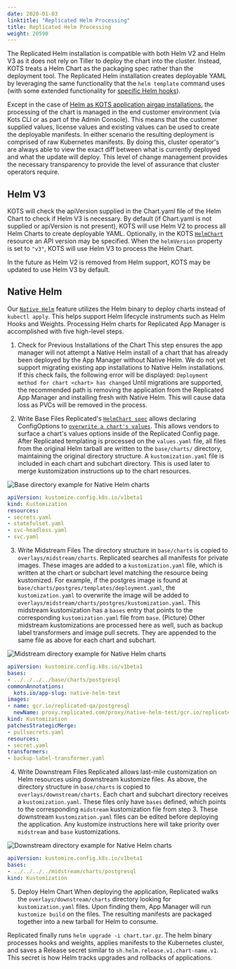 ```yaml
---
date: 2020-01-03
linktitle: "Replicated Helm Processing"
title: Replicated Helm Processing
weight: 20590
---
```


The Replicated Helm installation is compatible with both Helm V2 and Helm V3 as it does not rely on Tiller to deploy the chart into the cluster. 
Instead, KOTS treats a Helm Chart as the packaging spec rather than the deployment tool. 
The Replicated Helm installation creates deployable YAML by leveraging the same functionality that the `helm template` command uses (with some extended functionality for [specific Helm hooks](/vendor/packaging/cleaning-up-jobs/#helm-charts)).

Except in the case of [Helm as KOTS application airgap installations](/vendor/helm/helm-airgap-builder), the processing of the chart is managed in the end customer environment (via Kots CLI or as part of the Admin Console). 
This means that the customer supplied values, license values and existing values can be used to create the deployable manifests. In either scenario the resulting deployment is comprised of raw Kubernetes manifests. 
By doing this, cluster operator's are always able to view the exact diff between what is currently deployed and what the update will deploy. 
This level of change management provides the necessary transparency to provide the level of assurance that cluster operators require.

## Helm V3

KOTS will check the apiVersion supplied in the Chart.yaml file of the Helm Chart to check if Helm V3 is necessary. By default (if Chart.yaml is not supplied or apiVersion is not present), KOTS will use Helm V2 to process all Helm Charts to create deployable YAML.
Optionally, in the KOTS [`HelmChart`](https://kots.io/reference/v1beta1/helmchart/) resource an API version may be specified. When the `helmVersion` property is set to `"v3"`, KOTS will use Helm V3 to process the Helm Chart.

In the future as Helm V2 is removed from Helm support, KOTS may be updated to use Helm V3 by default.

## Native Helm

Our [`Native Helm`](https://kots.io/vendor/helm/using-native-helm-charts/) feature utilizes the Helm binary to deploy charts instead of `kubectl apply`. This helps support Helm lifecycle instruments such as Helm Hooks and Weights. Processing Helm charts for Replicated App Manager is accomplished with five high-level steps.

1) Check for Previous Installations of the Chart
This step ensures the app manager will not attempt a Native Helm install of a chart that has already been deployed by the App Manager without Native Helm. We do not yet support migrating existing app installations to Native Helm installations. If this check fails, the following error will be displayed:
`Deployment method for chart <chart> has changed`
Until migrations are supported, the recommended path is removing the application from the Replicated App Manager and installing fresh with Native Helm. This will cause data loss as PVCs will be removed in the process.

2) Write Base Files
Replicated's [`HelmChart spec`](https://kots.io/reference/v1beta1/helmchart/) allows declaring ConfigOptions to [`overwrite a chart's values`](https://kots.io/reference/v1beta1/helmchart/#values). This allows vendors to surface a chart's values options inside of the Replicated Config page.
After Replicated templating is processed on the `values.yaml` file, all files from the original Helm tarball are written to the `base/charts/` directory, maintaining the original directory structure.
A `kustomization.yaml` file is included in each chart and subchart directory. This is used later to merge kustomization instructions up to the chart resources.

![Base directory example for Native Helm charts](/images/native-helm-base.png)

``` base/charts/postgres/kustomization.yaml
apiVersion: kustomize.config.k8s.io/v1beta1
kind: Kustomization
resources:
- secrets.yaml
- statefulset.yaml
- svc-headless.yaml
- svc.yaml
```

3) Write Midstream Files
The directory structure in `base/charts` is copied to `overlays/midstream/charts`.
Replicated searches all manifests for private images. These images are added to a `kustomization.yaml` file, which is written at the chart or subchart level matching the resource being kustomized.
For example, if the postgres image is found at `base/charts/postgres/templates/deployment.yaml`, the `kustomization.yaml` to overwrite the image will be added to `overlays/midstream/charts/postgres/kustomization.yaml`.  This midstream kustomization has a `bases` entry that points to the corresponding `kustomization.yaml` file from `base`. (Picture)
Other midstream kustomizations are processed here as well, such as backup label transformers and image pull secrets. They are appended to the same file as above for each chart and subchart.

![Midstream directory example for Native Helm charts](/images/native-helm-midstream.png)

``` overlays/midstream/charts/postgres/kustomization.yaml
apiVersion: kustomize.config.k8s.io/v1beta1
bases:
- ../../../../base/charts/postgresql
commonAnnotations:
  kots.io/app-slug: native-helm-test
images:
- name: gcr.io/replicated-qa/postgresql
  newName: proxy.replicated.com/proxy/native-helm-test/gcr.io/replicated-qa/postgresql
kind: Kustomization
patchesStrategicMerge:
- pullsecrets.yaml
resources:
- secret.yaml
transformers:
- backup-label-transformer.yaml
```

4) Write Downstream Files
Replicated allows last-mile customization on Helm resources using downstream kustomize files.
As above, the directory structure in `base/charts` is copied to `overlays/downstream/charts`.
Each chart and subchart directory receives a `kustomization.yaml`. These files only have `bases` defined, which points to the corresponding `midstream` kustomization file from step 3.
These downstream `kustomization.yaml` files can be edited before deploying the application. Any kustomize instructions here will take priority over `midstream` and `base` kustomizations.

![Downstream directory example for Native Helm charts](/images/native-helm-downstream.png)

``` overlays/downstream/charts/postgres/kustomization.yaml
apiVersion: kustomize.config.k8s.io/v1beta1
bases:
- ../../../../midstream/charts/postgresql
kind: Kustomization

```

5) Deploy Helm Chart
When deploying the application, Replicated walks the `overlays/downstream/charts` directory looking for `kustomization.yaml` files. Upon finding them, App Manager will run `kustomize build` on the files. The resulting manifests are packaged together into a new tarball for Helm to consume.

Replicated finally runs `helm upgrade -i chart.tar.gz`. The helm binary processes hooks and weights, applies manifests to the Kubernetes cluster, and saves a Release secret similar to `sh.helm.release.v1.chart-name.v1`. This secret is how Helm tracks upgrades and rollbacks of applications.